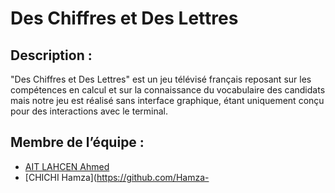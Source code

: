 # Des Chiffres et Des Lettres

## Description :
"Des Chiffres et Des Lettres" est un jeu télévisé français reposant sur les compétences en calcul et sur la connaissance du vocabulaire des candidats
mais notre jeu est réalisé sans interface graphique, étant uniquement conçu pour des interactions avec le terminal.


## Membre de l’équipe :
- [AIT LAHCEN Ahmed](https://github.com/AIT-LAHCEN)
- [CHICHI Hamza](https://github.com/Hamza-
